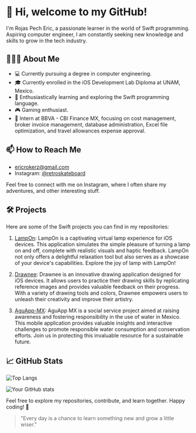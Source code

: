 # 👋 Hi, welcome to my GitHub!

I'm Rojas Pech Eric, a passionate learner in the world of Swift programming. Aspiring computer engineer, I am constantly seeking new knowledge and skills to grow in the tech industry.

## 👨🏻‍💻 About Me

- 💻 Currently pursuing a degree in computer engineering.
- 🎓 Currently enrolled in the iOS Development Lab Diploma at UNAM, Mexico.
- 🌱 Enthusiastically learning and exploring the Swift programming language.
- 🎮 Gaming enthusiast.
- 💼 Intern at BBVA - CBI Finance MX, focusing on cost management, broker invoice management, database administration, Excel file optimization, and travel allowances expense approval.

## 📫 How to Reach Me

- [ericrokerz@gmail.com](mailto:ericrokerz@gmail.com)
- Instagram: [@retroskateboard](https://www.instagram.com/retroskateboard)

Feel free to connect with me on Instagram, where I often share my adventures, and other interesting stuff.

## 🛠️ Projects

Here are some of the Swift projects you can find in my repositories:

1. [LampOn](https://github.com/retroskateboard/LampOn): LampOn is a captivating virtual lamp experience for iOS devices. This application simulates the simple pleasure of turning a lamp on and off, complete with realistic visuals and haptic feedback. LampOn not only offers a delightful relaxation tool but also serves as a showcase of your device's capabilities. Explore the joy of lamp with LampOn!

2. [Drawnee](https://github.com/retroskateboard/Drawnee): Drawnee is an innovative drawing application designed for iOS devices. It allows users to practice their drawing skills by replicating reference images and provides valuable feedback on their progress. With a variety of drawing tools and colors, Drawnee empowers users to unleash their creativity and improve their artistry.

3. [AguApp-MX](https://github.com/retroskateboard/AguApp-MX): AguApp MX is a social service project aimed at raising awareness and fostering responsibility in the use of water in Mexico. This mobile application provides valuable insights and interactive challenges to promote responsible water consumption and conservation efforts. Join us in protecting this invaluable resource for a sustainable future.


## 📈 GitHub Stats

![Top Langs](https://github-readme-stats.vercel.app/api/top-langs/?username=retroskateboard&layout=compact)

![Your GitHub stats](https://github-readme-stats.vercel.app/api?username=retroskateboard&show_icons=true) 

Feel free to explore my repositories, contribute, and learn together. Happy coding! 🚀

> "Every day is a chance to learn something new and grow a little wiser."
